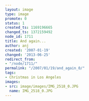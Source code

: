 ```yaml
---
layout: image
type: image
promote: 0
status: 1
created_ts: 1169196665
changed_ts: 1372159492
node_id: 1711
title: And again...
author: anj
created: '2007-01-19'
changed: '2013-06-25'
redirect_from:
- "/node/1711/"
permalink: "/2007/01/19/and_again_0/"
tags:
- Christmas in Los Angeles
images:
- src: image/images/IMG_2518_0.JPG
  name: IMG_2518_0.JPG
---
```


